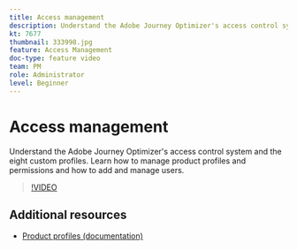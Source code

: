 ```yaml
---
title: Access management
description: Understand the Adobe Journey Optimizer's access control system and the eight custom profiles. Learn how to manage product profiles and permissions and how to add and manage users.
kt: 7677
thumbnail: 333998.jpg 
feature: Access Management
doc-type: feature video
team: PM
role: Administrator
level: Beginner
---
```


# Access management

Understand the Adobe Journey Optimizer's access control system and the eight custom profiles. Learn how to manage product profiles and permissions and how to add and manage users.

>[!VIDEO](https://video.tv.adobe.com/v/333998?quality=12)

## Additional resources

* [Product profiles (documentation)](https://experienceleague.adobe.com/docs/journey-optimizer/using/administration/ootb-product-profiles.html)
